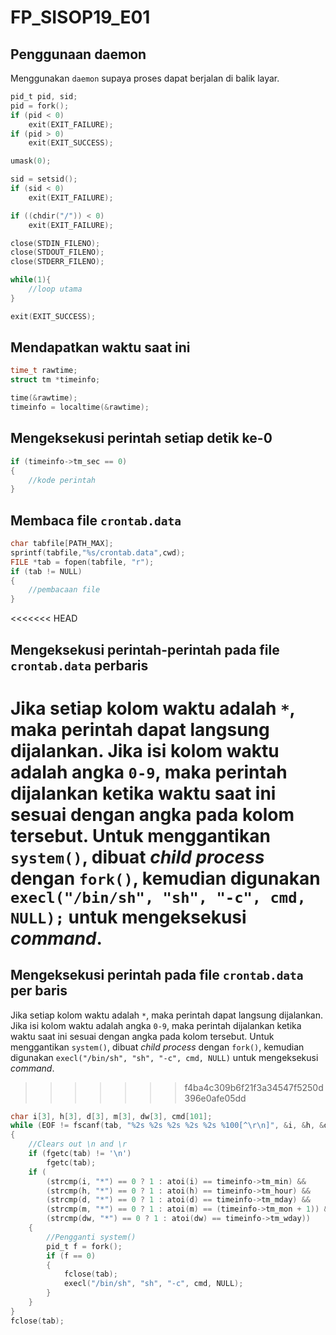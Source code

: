 # FP_SISOP19_E01

## Penggunaan daemon
Menggunakan `daemon` supaya proses dapat berjalan di balik layar.
```c
pid_t pid, sid;
pid = fork();
if (pid < 0)
    exit(EXIT_FAILURE);
if (pid > 0)
    exit(EXIT_SUCCESS);

umask(0);

sid = setsid();
if (sid < 0)
    exit(EXIT_FAILURE);

if ((chdir("/")) < 0)
    exit(EXIT_FAILURE);

close(STDIN_FILENO);
close(STDOUT_FILENO);
close(STDERR_FILENO);

while(1){
    //loop utama
}

exit(EXIT_SUCCESS);
```

## Mendapatkan waktu saat ini
```c
time_t rawtime;
struct tm *timeinfo;

time(&rawtime);
timeinfo = localtime(&rawtime);
```

## Mengeksekusi perintah setiap detik ke-0
```c
if (timeinfo->tm_sec == 0)
{
    //kode perintah
}
```

## Membaca file `crontab.data`
```c
char tabfile[PATH_MAX];
sprintf(tabfile,"%s/crontab.data",cwd);
FILE *tab = fopen(tabfile, "r");
if (tab != NULL)
{
    //pembacaan file
}
```

<<<<<<< HEAD
## Mengeksekusi perintah-perintah pada file `crontab.data` perbaris
Jika setiap kolom waktu adalah `*`, maka perintah dapat langsung dijalankan. Jika isi kolom waktu adalah angka `0-9`, maka perintah dijalankan ketika waktu saat ini sesuai dengan angka pada kolom tersebut. Untuk menggantikan `system()`, dibuat _child process_ dengan `fork()`, kemudian digunakan `execl("/bin/sh", "sh", "-c", cmd, NULL);` untuk mengeksekusi _command_.
=======
## Mengeksekusi perintah pada file `crontab.data` per baris
Jika setiap kolom waktu adalah `*`, maka perintah dapat langsung dijalankan. Jika isi kolom waktu adalah angka `0-9`, maka perintah dijalankan ketika waktu saat ini sesuai dengan angka pada kolom tersebut. Untuk menggantikan `system()`, dibuat _child process_ dengan `fork()`, kemudian digunakan `execl("/bin/sh", "sh", "-c", cmd, NULL)` untuk mengeksekusi _command_.
>>>>>>> f4ba4c309b6f21f3a34547f5250d396e0afe05dd
```c
char i[3], h[3], d[3], m[3], dw[3], cmd[101];
while (EOF != fscanf(tab, "%2s %2s %2s %2s %2s %100[^\r\n]", &i, &h, &d, &m, &dw, &cmd))
{
    //Clears out \n and \r
    if (fgetc(tab) != '\n')
        fgetc(tab);
    if (
        (strcmp(i, "*") == 0 ? 1 : atoi(i) == timeinfo->tm_min) &&
        (strcmp(h, "*") == 0 ? 1 : atoi(h) == timeinfo->tm_hour) &&
        (strcmp(d, "*") == 0 ? 1 : atoi(d) == timeinfo->tm_mday) &&
        (strcmp(m, "*") == 0 ? 1 : atoi(m) == (timeinfo->tm_mon + 1)) &&
        (strcmp(dw, "*") == 0 ? 1 : atoi(dw) == timeinfo->tm_wday))
    {
        //Pengganti system()
        pid_t f = fork();
        if (f == 0)
        {
            fclose(tab);
            execl("/bin/sh", "sh", "-c", cmd, NULL);
        }
    }
}
fclose(tab);

```
